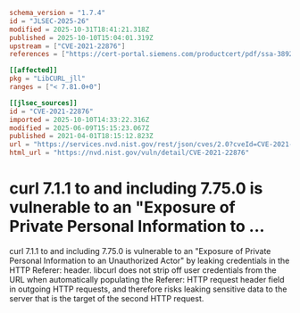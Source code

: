 ```toml
schema_version = "1.7.4"
id = "JLSEC-2025-26"
modified = 2025-10-31T18:41:21.318Z
published = 2025-10-10T15:04:01.319Z
upstream = ["CVE-2021-22876"]
references = ["https://cert-portal.siemens.com/productcert/pdf/ssa-389290.pdf", "https://curl.se/docs/CVE-2021-22876.html", "https://hackerone.com/reports/1101882", "https://lists.debian.org/debian-lts-announce/2021/05/msg00019.html", "https://lists.fedoraproject.org/archives/list/package-announce%40lists.fedoraproject.org/message/2ZC5BMIOKLBQJSFCHEDN2G2C2SH274BP/", "https://lists.fedoraproject.org/archives/list/package-announce%40lists.fedoraproject.org/message/ITVWPVGLFISU5BJC2BXBRYSDXTXE2YGC/", "https://lists.fedoraproject.org/archives/list/package-announce%40lists.fedoraproject.org/message/KQUIOYX2KUU6FIUZVB5WWZ6JHSSYSQWJ/", "https://security.gentoo.org/glsa/202105-36", "https://security.netapp.com/advisory/ntap-20210521-0007/", "https://www.oracle.com//security-alerts/cpujul2021.html", "https://cert-portal.siemens.com/productcert/pdf/ssa-389290.pdf", "https://curl.se/docs/CVE-2021-22876.html", "https://hackerone.com/reports/1101882", "https://lists.debian.org/debian-lts-announce/2021/05/msg00019.html", "https://lists.fedoraproject.org/archives/list/package-announce%40lists.fedoraproject.org/message/2ZC5BMIOKLBQJSFCHEDN2G2C2SH274BP/", "https://lists.fedoraproject.org/archives/list/package-announce%40lists.fedoraproject.org/message/ITVWPVGLFISU5BJC2BXBRYSDXTXE2YGC/", "https://lists.fedoraproject.org/archives/list/package-announce%40lists.fedoraproject.org/message/KQUIOYX2KUU6FIUZVB5WWZ6JHSSYSQWJ/", "https://security.gentoo.org/glsa/202105-36", "https://security.netapp.com/advisory/ntap-20210521-0007/", "https://www.oracle.com//security-alerts/cpujul2021.html"]

[[affected]]
pkg = "LibCURL_jll"
ranges = ["< 7.81.0+0"]

[[jlsec_sources]]
id = "CVE-2021-22876"
imported = 2025-10-10T14:33:22.316Z
modified = 2025-06-09T15:15:23.067Z
published = 2021-04-01T18:15:12.823Z
url = "https://services.nvd.nist.gov/rest/json/cves/2.0?cveId=CVE-2021-22876"
html_url = "https://nvd.nist.gov/vuln/detail/CVE-2021-22876"
```

# curl 7.1.1 to and including 7.75.0 is vulnerable to an "Exposure of Private Personal Information to ...

curl 7.1.1 to and including 7.75.0 is vulnerable to an "Exposure of Private Personal Information to an Unauthorized Actor" by leaking credentials in the HTTP Referer: header. libcurl does not strip off user credentials from the URL when automatically populating the Referer: HTTP request header field in outgoing HTTP requests, and therefore risks leaking sensitive data to the server that is the target of the second HTTP request.

